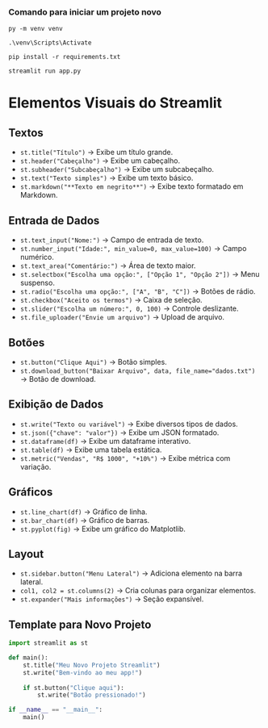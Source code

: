 ### Comando para iniciar um projeto novo
    py -m venv venv

    .\venv\Scripts\Activate

    pip install -r requirements.txt

    streamlit run app.py


# Elementos Visuais do Streamlit

## Textos
- `st.title("Título")` → Exibe um título grande.
- `st.header("Cabeçalho")` → Exibe um cabeçalho.
- `st.subheader("Subcabeçalho")` → Exibe um subcabeçalho.
- `st.text("Texto simples")` → Exibe um texto básico.
- `st.markdown("**Texto em negrito**")` → Exibe texto formatado em Markdown.

## Entrada de Dados
- `st.text_input("Nome:")` → Campo de entrada de texto.
- `st.number_input("Idade:", min_value=0, max_value=100)` → Campo numérico.
- `st.text_area("Comentário:")` → Área de texto maior.
- `st.selectbox("Escolha uma opção:", ["Opção 1", "Opção 2"])` → Menu suspenso.
- `st.radio("Escolha uma opção:", ["A", "B", "C"])` → Botões de rádio.
- `st.checkbox("Aceito os termos")` → Caixa de seleção.
- `st.slider("Escolha um número:", 0, 100)` → Controle deslizante.
- `st.file_uploader("Envie um arquivo")` → Upload de arquivo.

## Botões
- `st.button("Clique Aqui")` → Botão simples.
- `st.download_button("Baixar Arquivo", data, file_name="dados.txt")` → Botão de download.

## Exibição de Dados
- `st.write("Texto ou variável")` → Exibe diversos tipos de dados.
- `st.json({"chave": "valor"})` → Exibe um JSON formatado.
- `st.dataframe(df)` → Exibe um dataframe interativo.
- `st.table(df)` → Exibe uma tabela estática.
- `st.metric("Vendas", "R$ 1000", "+10%")` → Exibe métrica com variação.

## Gráficos
- `st.line_chart(df)` → Gráfico de linha.
- `st.bar_chart(df)` → Gráfico de barras.
- `st.pyplot(fig)` → Exibe um gráfico do Matplotlib.

## Layout
- `st.sidebar.button("Menu Lateral")` → Adiciona elemento na barra lateral.
- `col1, col2 = st.columns(2)` → Cria colunas para organizar elementos.
- `st.expander("Mais informações")` → Seção expansível.

## Template para Novo Projeto
```python
import streamlit as st

def main():
    st.title("Meu Novo Projeto Streamlit")
    st.write("Bem-vindo ao meu app!")
    
    if st.button("Clique aqui"):
        st.write("Botão pressionado!")

if __name__ == "__main__":
    main()
```


